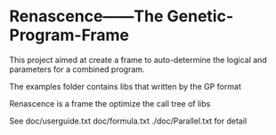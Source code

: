 Renascence——The Genetic-Program-Frame
=====================

This project aimed at create a frame to auto-determine the logical and parameters for a combined program.

The examples folder contains libs that written by the GP format

Renascence is a frame the optimize the call tree of libs

See doc/userguide.txt doc/formula.txt ./doc/Parallel.txt for detail
